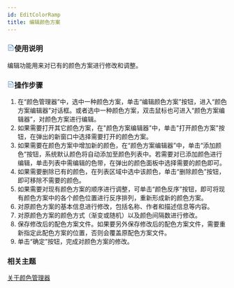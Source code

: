 ```yaml
---
id: EditColorRamp
title: 编辑颜色方案
---
```

### ![](../../img/read.gif)使用说明

编辑功能用来对已有的颜色方案进行修改和调整。

### ![](../../img/read.gif)操作步骤

  1. 在“颜色管理器”中，选中一种颜色方案，单击“编辑颜色方案”按钮，进入“颜色方案编辑器”对话框。或者选中一种颜色方案，双击鼠标也可进入“颜色方案编辑器”，对颜色方案进行编辑。
  2. 如果需要打开其它颜色方案，在"颜色方案编辑器"中，单击"打开颜色方案"按钮，在弹出的新窗口中选择需要打开的颜色方案。
  3. 如果需要在颜色方案中增加新的颜色，在“颜色方案编辑器”中，单击“添加颜色”按钮，系统默认颜色将自动添加至颜色列表中。若需要对已添加颜色进行编辑，单击列表中需编辑的色带，在弹出的颜色面板中选择需要的颜色即可。 
  4. 如果需要删除已有的颜色，在列表区域中选中该颜色，单击“删除颜色”按钮，即可移除不需要的颜色。
  5. 如果需要对现有颜色方案的顺序进行调整，可单击“颜色反序”按钮，即可将现有颜色方案中的各个颜色位置进行反序排列，重新形成新的颜色方案。
  6. 对原颜色方案的基本信息进行修改，包括名称、作者和描述信息等内容。
  7. 对原颜色方案的颜色方式（渐变或随机）以及颜色间隔数进行修改。
  8. 保存修改后的配色方案文件。如果要另外保存修改后的配色方案文件，需要重新指定此配色方案的位置，否则会覆盖原配色方案文件。
  9. 单击“确定”按钮，完成对颜色方案的修改。

### 相关主题

 [关于颜色管理器](ColorRampManager)


